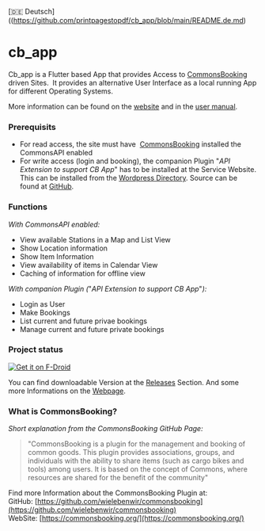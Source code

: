 [:de: Deutsch]((https://github.com/printpagestopdf/cb_app/blob/main/README.de.md)

# cb_app

Cb_app is a Flutter based App that provides Access to [CommonsBooking](#user-content-what-is-commonsbooking) driven Sites.  It provides an alternative User Interface as a local running App for different Operating Systems.

More information can be found on the [website](https://printpagestopdf.github.io/cb_app/) and in the [user manual](https://printpagestopdf.github.io/cb_app/hilfe/).

### Prerequisits

- For read access, the site must have  [CommonsBooking](#user-content-what-is-commonsbooking) installed the CommonsAPI enabled
- For write access (login and booking), the companion Plugin "_API Extension to support CB App_" has to be installed at the Service Website. This can be installed from the [Wordpress Directory](https://wordpress.org/plugins/api-for-cb-app/). Source can be found at [GitHub](https://github.com/printpagestopdf/api-for-cb-app).

### Functions

_With CommonsAPI enabled:_

- View available Stations in a Map and List View
- Show Location information
- Show Item Information
- View availability of items in Calendar View
- Caching of information for offline view

_With companion Plugin (_"_API Extension to support CB App_"_):_

- Login as User
- Make Bookings
- List current and future privae bookings
- Manage current and future private bookings

### Project status

[![Get it on F-Droid](https://fdroid.gitlab.io/artwork/badge/get-it-on.png)](https://f-droid.org/packages/com.theripper.cb_app/)

You can find downloadable Version at the [Releases](https://github.com/printpagestopdf/cb_app/releases/latest) Section. And some more Informations on the [Webpage](https://printpagestopdf.github.io/cb_app/).

### What is CommonsBooking?

_Short explanation from the CommonsBooking GitHub Page:_

> "CommonsBooking is a plugin for the management and booking of common goods. This plugin provides associations, groups, and individuals with the ability to share items (such as cargo bikes and tools) among users. It is based on the concept of Commons, where resources are shared for the benefit of the community"

Find more Information about the CommonsBooking Plugin at:  
GitHub: [https://github.com/wielebenwir/commonsbooking](https://github.com/wielebenwir/commonsbooking)  
WebSite: [https://commonsbooking.org/](https://commonsbooking.org/)
